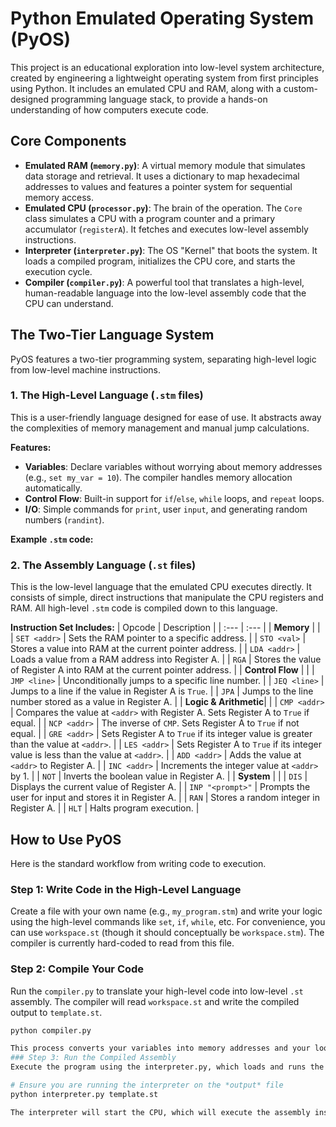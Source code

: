 # Python Emulated Operating System (PyOS)

This project is an educational exploration into low-level system architecture, created by engineering a lightweight operating system from first principles using Python. It includes an emulated CPU and RAM, along with a custom-designed programming language stack, to provide a hands-on understanding of how computers execute code.

## Core Components

*   **Emulated RAM (`memory.py`)**: A virtual memory module that simulates data storage and retrieval. It uses a dictionary to map hexadecimal addresses to values and features a pointer system for sequential memory access.
*   **Emulated CPU (`processor.py`)**: The brain of the operation. The `Core` class simulates a CPU with a program counter and a primary accumulator (`registerA`). It fetches and executes low-level assembly instructions.
*   **Interpreter (`interpreter.py`)**: The OS "Kernel" that boots the system. It loads a compiled program, initializes the CPU core, and starts the execution cycle.
*   **Compiler (`compiler.py`)**: A powerful tool that translates a high-level, human-readable language into the low-level assembly code that the CPU can understand.

## The Two-Tier Language System

PyOS features a two-tier programming system, separating high-level logic from low-level machine instructions.

### 1. The High-Level Language (`.stm` files)
This is a user-friendly language designed for ease of use. It abstracts away the complexities of memory management and manual jump calculations.

**Features:**
*   **Variables**: Declare variables without worrying about memory addresses (e.g., `set my_var = 10`). The compiler handles memory allocation automatically.
*   **Control Flow**: Built-in support for `if`/`else`, `while` loops, and `repeat` loops.
*   **I/O**: Simple commands for `print`, user `input`, and generating random numbers (`randint`).

**Example `.stm` code:**

### 2. The Assembly Language (`.st` files)
This is the low-level language that the emulated CPU executes directly. It consists of simple, direct instructions that manipulate the CPU registers and RAM. All high-level `.stm` code is compiled down to this language.

**Instruction Set Includes:**
| Opcode | Description |
| :--- | :--- |
| **Memory** | |
| `SET <addr>` | Sets the RAM pointer to a specific address. |
| `STO <val>` | Stores a value into RAM at the current pointer address. |
| `LDA <addr>` | Loads a value from a RAM address into Register A. |
| `RGA` | Stores the value of Register A into RAM at the current pointer address. |
| **Control Flow** | |
| `JMP <line>` | Unconditionally jumps to a specific line number. |
| `JEQ <line>` | Jumps to a line if the value in Register A is `True`. |
| `JPA` | Jumps to the line number stored as a value in Register A. |
| **Logic & Arithmetic**| |
| `CMP <addr>` | Compares the value at `<addr>` with Register A. Sets Register A to `True` if equal. |
| `NCP <addr>` | The inverse of `CMP`. Sets Register A to `True` if not equal. |
| `GRE <addr>` | Sets Register A to `True` if its integer value is greater than the value at `<addr>`. |
| `LES <addr>` | Sets Register A to `True` if its integer value is less than the value at `<addr>`. |
| `ADD <addr>` | Adds the value at `<addr>` to Register A. |
| `INC <addr>` | Increments the integer value at `<addr>` by 1. |
| `NOT` | Inverts the boolean value in Register A. |
| **System** | |
| `DIS` | Displays the current value of Register A. |
| `INP "<prompt>"` | Prompts the user for input and stores it in Register A. |
| `RAN` | Stores a random integer in Register A. |
| `HLT` | Halts program execution. |


## How to Use PyOS

Here is the standard workflow from writing code to execution.

### Step 1: Write Code in the High-Level Language
Create a file with your own name (e.g., `my_program.stm`) and write your logic using the high-level commands like `set`, `if`, `while`, etc.
For convenience, you can use `workspace.st` (though it should conceptually be `workspace.stm`). The compiler is currently hard-coded to read from this file.

### Step 2: Compile Your Code
Run the `compiler.py` to translate your high-level code into low-level `.st` assembly. The compiler will read `workspace.st` and write the compiled output to `template.st`.

```sh
python compiler.py

This process converts your variables into memory addresses and your loops/conditionals into a series of CMP and JEQ instructions.
### Step 3: Run the Compiled Assembly
Execute the program using the interpreter.py, which loads and runs the compiled code from template.st.

# Ensure you are running the interpreter on the *output* file
python interpreter.py template.st

The interpreter will start the CPU, which will execute the assembly instructions one by one until it hits a HLT command.
